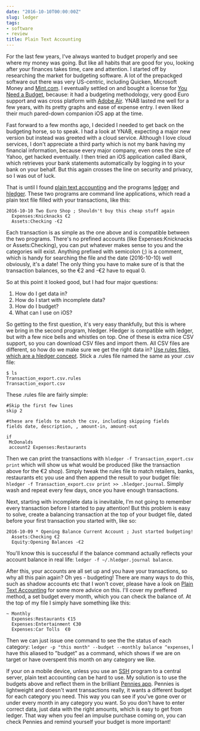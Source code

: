 ```yaml
---
date: "2016-10-10T00:00:00Z"
slug: ledger
tags:
- software
- review
title: Plain Text Accounting
---
```


For the last few years, I've always wanted to budget properly and see where my money was going. But like all habits that are good for you, looking after your finances takes time, care and attention. I started off by researching the market for budgeting software. A lot of the prepackged software out there was very US-centric, including Quicken, Microsoft Money and [Mint.com](https://www.mint.com). I eventually settled on and bought a license for [You Need a Budget](https://www.ynab.com), because: it had a budgeting methodology, very good Euro support and was cross platform with [Adobe Air](https://en.wikipedia.org/wiki/Adobe_AIR). YNAB lasted me well for a few years, with its pretty graphs and ease of expense entry. I even liked their much pared-down companion iOS app at the time.

Fast forward to a few months ago, I decided I needed to get back on the budgeting horse, so to speak. I had a look at YNAB, expecting a major new version but instead was greeted with a cloud service. Although I love cloud services, I don't appreciate a third party which is not my bank having my financial information, because every major company, even ones the size of Yahoo, get hacked eventually. I then tried an iOS application called iBank, which retrieves your bank statements automatically by logging in to your bank on your behalf. But this again crosses the line on security and privacy, so I was out of luck.

That is until I found [plain text accounting](http://plaintextaccounting.org/) and the programs [ledger](http://www.ledger-cli.org/) and [hledger](http://hledger.org/). These two programs are command line applications, which read a plain text file filled with your transactions, like this:

```
2016-10-10 Two Euro Shop ; Shouldn't buy this cheap stuff again
  Expenses:Knicknacks €2
  Assets:Checking -€2
```

Each transaction is as simple as the one above and is compatible between the two programs. There's no prefined accounts (like Expenses:Knicknacks or Assets:Checking), you can put whatever makes sense to you and the categories will exist. Anything prefixed with semicolon (;) is a comment, which is handy for searching the file and the date (2016-10-10) well obviously, it's a date! The only thing you have to make sure of is that the transaction balances, so the €2 and -€2 have to equal 0.

So at this point it looked good, but I had four major questions:

1. How do I get data in?
2. How do I start with incomplete data?
3. How do I budget?
4. What can I use on iOS?

So getting to the first question, it's very easy thankfully, but this is where we bring in the second program, hledger. Hledger is compatible with ledger, but with a few nice bells and whistles on top. One of these is extra nice CSV support, so you can download CSV files and import them. All CSV files are different, so how do we make sure we get the right data in? [Use rules files, which are a hledger concept](http://hledger.org/how-to-read-csv-files.html). Stick a .rules file named the same as your .csv file:

```
$ ls 
Transaction_export.csv.rules
Transaction_export.csv
```

These .rules file are fairly simple:

```
#Skip the first few lines
skip 2 

#these are fields to match the csv, including skipping fields
fields date, description, , amount-in, amount-out

if
 McDonalds
 account2 Expenses:Restaurants
```

Then we can print the transactions with `hledger -f Transaction_export.csv print` which will show us what would be produced (like the transaction above for the €2 shop). Simply tweak the rules file to match retailers, banks, restaurants etc you use and then append the result to your budget file: `hledger -f Transaction_export.csv print >> .hledger.journal`. Simply wash and repeat every few days, once you have enough transactions.

Next, starting with incomplete data is inevitable, I'm not going to remember every transaction before I started to pay attention! But this problem is easy to solve, create a balancing transaction at the top of your budget file, dated before your first transaction you started with, like so:

```
2016-10-09 * Opening Balance Current Account ; Just started budgeting!
  Assets:Checking €2
  Equity:Opening Balances -€2
```

You'll know this is successful if the balance command actually reflects your
account balance in real life: `ledger -f ~/.hledger.journal balance`.

After this, your accounts are all set up and you have your transactions, so why all this pain again? Oh yes - budgeting! There are many ways to do this, such as shadow accounts etc that I won't cover, please have a look on [Plain Text Accounting](http://plaintextaccounting.org/) for some more advice on this. I'll cover my preffered method, a set budget every month, which you can check the balance of. At the top of my file I simply have something like this:

```
~ Monthly
  Expenses:Restaurants €15
  Expenses:Entertainment €30
  Expenses:Car Tolls  €0
```

Then we can just issue one command to see the the status of each category:
`ledger -p "this month" --budget --monthly balance ^expenses`, I have this
aliased to "budget" as a command, which shows if we are on target or have
overspent this month on any category we like.

If your on a mobile device, unless you use an [SSH](https://en.wikipedia.org/wiki/Secure_Shell) program to a central server, plain text accounting can be hard to use. My solution is to use the budgets above and reflect them in the brilliant [Pennies app](https://www.getpennies.com/). Pennies is lightweight and doesn't want transactions really, it wants a different budget for each category you need. This way you can see if you've gone over or under every month in any category you want. So you don't have to enter correct data, just data with the right amounts, which is easy to get from ledger. That way when you feel an impulse purchase coming on, you can check Pennies and remind yourself your budget is more important!